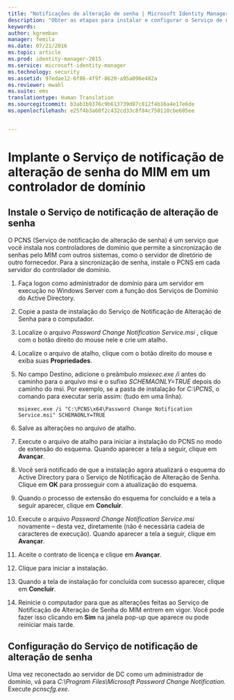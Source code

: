 ```yaml
---
title: "Notificações de alteração de senha | Microsoft Identity Manager"
description: "Obter as etapas para instalar e configurar o Serviço de notificação de alteração de senha do MIM em seu controlador de domínio."
keywords: 
author: kgremban
manager: femila
ms.date: 07/21/2016
ms.topic: article
ms.prod: identity-manager-2015
ms.service: microsoft-identity-manager
ms.technology: security
ms.assetid: 97edae12-6f86-4f9f-8620-a95a096e482a
ms.reviewer: mwahl
ms.suite: ems
translationtype: Human Translation
ms.sourcegitcommit: b3ab1b9376c9b613739d87c812f4b16a4e17e6de
ms.openlocfilehash: e25f4b3a60f2c432cd33c8f84c750110cbe605ee


---
```


# Implante o Serviço de notificação de alteração de senha do MIM em um controlador de domínio

## Instale o Serviço de notificação de alteração de senha
O PCNS (Serviço de notificação de alteração de senha) é um serviço que você instala nos controladores de domínio que permite a sincronização de senhas pelo MIM com outros sistemas, como o servidor de diretório de outro fornecedor. Para a sincronização de senha, instale o PCNS em cada servidor do controlador de domínio.

1.  Faça logon como administrador de domínio para um servidor em execução no Windows Server com a função dos Serviços de Domínio do Active Directory.

2.  Copie a pasta de instalação do Serviço de Notificação de Alteração de Senha para o computador.

3.  Localize o arquivo *Password Change Notification Service.msi* , clique com o botão direito do mouse nele e crie um atalho.

4.  Localize o arquivo de atalho, clique com o botão direito do mouse e exiba suas **Propriedades**.

5.  No campo Destino, adicione o preâmbulo *msiexec.exe /i* antes do caminho para o arquivo msi e o sufixo *SCHEMAONLY=TRUE* depois do caminho do msi. Por exemplo, se a pasta de instalação for *C:\PCNS*, o comando para executar seria assim: (tudo em uma linha).

    ```
    msiexec.exe /i "C:\PCNS\x64\Password Change Notification Service.msi" SCHEMAONLY=TRUE
    ```

6.  Salve as alterações no arquivo de atalho.

7.  Execute o arquivo de atalho para iniciar a instalação do PCNS no modo de extensão do esquema. Quando aparecer a tela a seguir, clique em **Avançar**.

8.  Você será notificado de que a instalação agora atualizará o esquema do Active Directory para o Serviço de Notificação de Alteração de Senha. Clique em **OK** para prosseguir com a atualização do esquema.

9. Quando o processo de extensão do esquema for concluído e a tela a seguir aparecer, clique em **Concluir**.

10. Execute o arquivo *Password Change Notification Service.msi* novamente – desta vez, diretamente (não é necessária cadeia de caracteres de execução).  Quando aparecer a tela a seguir, clique em **Avançar**.

11. Aceite o contrato de licença e clique em **Avançar**.

12. Clique para iniciar a instalação.

13. Quando a tela de instalação for concluída com sucesso aparecer, clique em **Concluir**.

14. Reinicie o computador para que as alterações feitas ao Serviço de Notificação de Alteração de Senha do MIM entrem em vigor. Você pode fazer isso clicando em **Sim** na janela pop-up que aparece ou pode reiniciar mais tarde.

## Configuração do Serviço de notificação de alteração de senha
Uma vez reconectado ao servidor de DC como um administrador de domínio, vá para *C:\Program Files\Microsoft Password Change Notification.* Execute *pcnscfg.exe*.



<!--HONumber=Jul16_HO3-->


